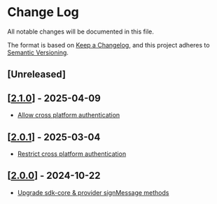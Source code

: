 # Change Log

All notable changes will be documented in this file.

The format is based on [Keep a Changelog](https://keepachangelog.com/en/1.0.0/),
and this project adheres to [Semantic Versioning](https://semver.org/spec/v2.0.0.html).

## [Unreleased]

## [[2.1.0](https://github.com/multiversx/mx-sdk-js-passkey-provider/pull/18)] - 2025-04-09
- [Allow cross platform authentication](https://github.com/multiversx/mx-sdk-js-passkey-provider/pull/17)

## [[2.0.1](https://github.com/multiversx/mx-sdk-js-passkey-provider/pull/16)] - 2025-03-04
- [Restrict cross platform authentication](https://github.com/multiversx/mx-sdk-js-passkey-provider/pull/16)

## [[2.0.0](https://github.com/multiversx/mx-sdk-js-passkey-provider/pull/15)] - 2024-10-22

- [Upgrade sdk-core & provider signMessage methods](https://github.com/multiversx/mx-sdk-js-passkey-provider/pull/14)



